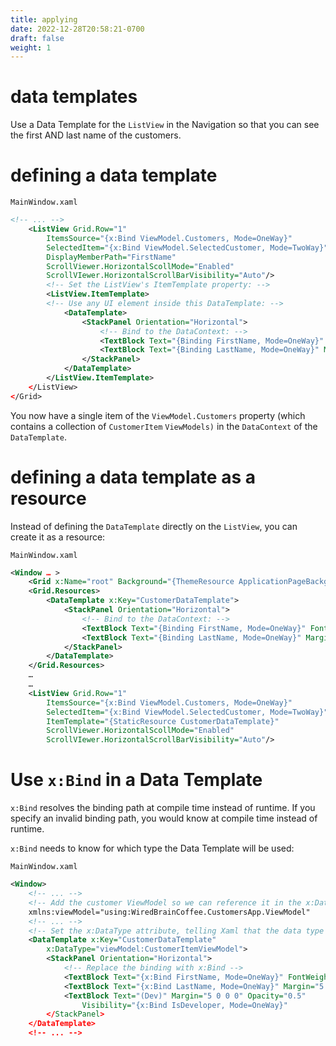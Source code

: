 ```yaml
---
title: applying
date: 2022-12-28T20:58:21-0700
draft: false
weight: 1
---
```


# data templates
Use a Data Template for the `ListView` in the Navigation so that you can see the first AND last name of the customers.

# defining a data template
`MainWindow.xaml`
```xml
<!-- ... -->
    <ListView Grid.Row="1"
        ItemsSource="{x:Bind ViewModel.Customers, Mode=OneWay}"
        SelectedItem="{x:Bind ViewModel.SelectedCustomer, Mode=TwoWay}"
        DisplayMemberPath="FirstName"
        ScrollViewer.HorizontalScollMode="Enabled"
        ScrollVIewer.HorizontalScrollBarVisibility="Auto"/>
        <!-- Set the ListView's ItemTemplate property: -->
        <ListView.ItemTemplate>
        <!-- Use any UI element inside this DataTemplate: -->
            <DataTemplate>
                <StackPanel Orientation="Horizontal">
                    <!-- Bind to the DataContext: -->
                    <TextBlock Text="{Binding FirstName, Mode=OneWay}" FontWeight="Bold"/>
                    <TextBlock Text="{Binding LastName, Mode=OneWay}" Margin="5 0 0 0"/>
                </StackPanel>
            </DataTemplate>
        </ListView.ItemTemplate>
    </ListView>
</Grid>
```

You now have a single item of the `ViewModel.Customers` property (which contains a collection of `CustomerItem` `ViewModels)` in the `DataContext` of the `DataTemplate`.

# defining a data template as a resource
Instead of defining the `DataTemplate` directly on the `ListView`, you can create it as a resource:

`MainWindow.xaml`
```xml
<Window … >
    <Grid x:Name="root" Background="{ThemeResource ApplicationPageBackgroundThemeBrush}">
    <Grid.Resources>
        <DataTemplate x:Key="CustomerDataTemplate">
            <StackPanel Orientation="Horizontal">
                <!-- Bind to the DataContext: -->
                <TextBlock Text="{Binding FirstName, Mode=OneWay}" FontWeight="Bold"/>
                <TextBlock Text="{Binding LastName, Mode=OneWay}" Margin="5 0 0 0"/>
            </StackPanel>
        </DataTemplate>
    </Grid.Resources>
    …
    …
    <ListView Grid.Row="1"
        ItemsSource="{x:Bind ViewModel.Customers, Mode=OneWay}"
        SelectedItem="{x:Bind ViewModel.SelectedCustomer, Mode=TwoWay}"
        ItemTemplate="{StaticResource CustomerDataTemplate}"
        ScrollViewer.HorizontalScollMode="Enabled"
        ScrollVIewer.HorizontalScrollBarVisibility="Auto"/>
```

# Use `x:Bind` in a Data Template
`x:Bind` resolves the binding path at compile time instead of runtime. If you specify an invalid binding path, you would know at compile time instead of runtime.  

`x:Bind` needs to know for which type the Data Template will be used:

`MainWindow.xaml`
```xml
<Window>
    <!-- ... -->   
    <!-- Add the customer ViewModel so we can reference it in the x:DataType attribute below: -->
    xmlns:viewModel="using:WiredBrainCoffee.CustomersApp.ViewModel"
    <!-- ... -->
    <!-- Set the x:DataType attribute, telling Xaml that the data type of this DataTemplate is a CustomerItemViewModel: -->
    <DataTemplate x:Key="CustomerDataTemplate"    
        x:DataType="viewModel:CustomerItemViewModel">
        <StackPanel Orientation="Horizontal">
            <!-- Replace the binding with x:Bind -->
            <TextBlock Text="{x:Bind FirstName, Mode=OneWay}" FontWeight="Bold"/>
            <TextBlock Text="{x:Bind LastName, Mode=OneWay}" Margin="5 0 0 0"/>
            <TextBlock Text="(Dev)" Margin="5 0 0 0" Opacity="0.5"
                Visibility="{x:Bind IsDeveloper, Mode=OneWay}"
        </StackPanel>
    </DataTemplate>
    <!-- ... -->
```
